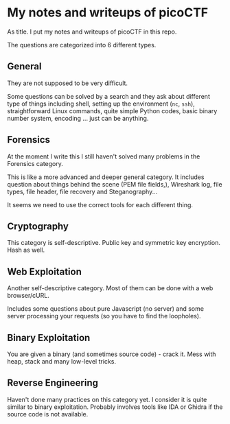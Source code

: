 # My notes and writeups of picoCTF

As title. I put my notes and writeups of picoCTF in this repo.

The questions are categorized into 6 different types.

## General

They are not supposed to be very difficult.

Some questions can be solved by a search and they ask about different type of things including shell, setting up the environment (`nc`, `ssh`), straightforward Linux commands, quite simple Python codes, basic binary number system, encoding ... just can be anything.

## Forensics

At the moment I write this I still haven't solved many problems in the Forensics category.

This is like a more advanced and deeper general category. It includes question about things behind the scene (PEM file fields,), Wireshark log, file types, file header, file recovery and Steganography...

It seems we need to use the correct tools for each different thing.

## Cryptography

This category is self-descriptive. Public key and symmetric key encryption. Hash as well.

## Web Exploitation

Another self-descriptive category. Most of them can be done with a web browser/cURL.

Includes some questions about pure Javascript (no server) and some server processing your requests (so you have to find the loopholes).

## Binary Exploitation

You are given a binary (and sometimes source code) - crack it. Mess with heap, stack and many low-level tricks.

## Reverse Engineering

Haven't done many practices on this category yet. I consider it is quite similar to binary exploitation. Probably involves tools like IDA or Ghidra if the source code is not available.
